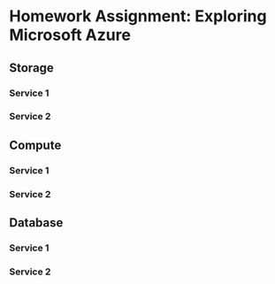 # Homework Assignment: Exploring Microsoft Azure

## Storage 
### Service 1

### Service 2

## Compute
### Service 1

### Service 2

## Database
### Service 1

### Service 2
